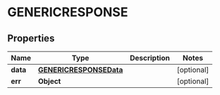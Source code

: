 

# GENERICRESPONSE


## Properties

| Name | Type | Description | Notes |
|------------ | ------------- | ------------- | -------------|
|**data** | [**GENERICRESPONSEData**](GENERICRESPONSEData.md) |  |  [optional] |
|**err** | **Object** |  |  [optional] |



